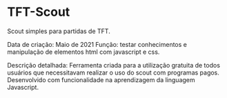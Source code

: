 # TFT-Scout
Scout simples para partidas de TFT. 

Data de criação: Maio de 2021
Função: testar conhecimentos e manipulação de elementos html com javascript e css.

Descrição detalhada:
Ferramenta criada para a utilização gratuita de todos usuários que necessitavam realizar o uso do scout com programas pagos. Desenvolvido com funcionalidade na aprendizagem da linguagem Javascript.
